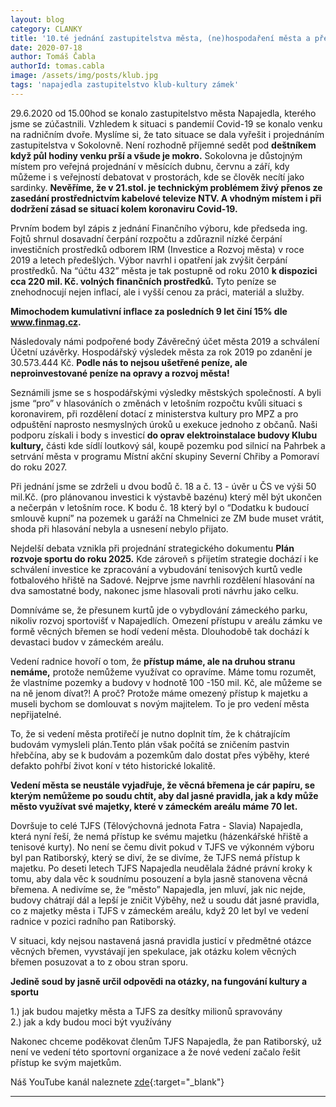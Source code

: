 ```yaml
---
layout: blog
category: CLANKY
title: '10.té jednání zastupitelstva města, (ne)hospodaření města a přesun tenisových kurtů'
date: 2020-07-18
author: Tomáš Čabla
authorId: tomas.cabla
image: /assets/img/posts/klub.jpg  
tags: 'napajedla zastupitelstvo klub-kultury zámek'
---
```

29.6.2020 od 15.00hod se konalo zastupitelstvo města Napajedla, kterého jsme se zúčastnili. Vzhledem k situaci s pandemií Covid-19 se konalo venku na radničním dvoře. Myslíme si, že tato situace se dala vyřešit i projednáním zastupitelstva v Sokolovně. Není rozhodně příjemné sedět pod **deštníkem když půl hodiny venku prší a všude je mokro.** Sokolovna je důstojným místem pro veřejná projednání v měsících dubnu, červnu a září, kdy můžeme i s veřejností debatovat v prostorách, kde se člověk necítí jako sardinky. **Nevěříme, že v 21.stol. je technickým problémem živý přenos ze zasedání prostřednictvím kabelové televize NTV. A vhodným místem i při dodržení zásad se situací kolem koronaviru Covid-19.**

Prvním bodem byl zápis z jednání Finančního výboru, kde předseda ing. Fojtů shrnul dosavadní čerpání rozpočtu a zdůraznil nízké čerpání investičních prostředků odborem IRM (Investice a Rozvoj města) v roce 2019 a letech předešlých. Výbor navrhl i opatření jak zvýšit čerpání prostředků.  Na “účtu 432” města je tak postupně od roku 2010 **k dispozici cca 220 mil. Kč. volných finančních prostředků.** Tyto peníze se znehodnocují nejen inflací, ale i vyšší cenou za práci, materiál a služby.


**Mimochodem kumulativní inflace za posledních 9 let činí 15% dle www.finmag.cz.**

Následovaly námi podpořené body Závěrečný účet města 2019 a schválení Účetní uzávěrky. 
Hospodářský výsledek města za rok 2019 po zdanění je 30.573.444 Kč. **Podle nás to nejsou ušetřené peníze, ale neproinvestované peníze na opravy a rozvoj města!**

Seznámili jsme se s hospodářskými výsledky městských společností. A byli jsme “pro” v hlasováních o změnách v letošním rozpočtu kvůli situaci s koronavirem,  při rozdělení dotací z ministerstva kultury pro MPZ a pro odpuštění naprosto nesmyslných úroků u exekuce jednoho z občanů. Naši podporu získali i body s investicí **do oprav elektroinstalace budovy Klubu kultury,** části kde sídlí loutkový sál, koupě pozemku pod silnicí na Pahrbek a setrvání města v programu Místní akční skupiny Severní Chřiby a Pomoraví do roku 2027.


Při jednání jsme se zdrželi u dvou bodů č. 18 a č. 13 - úvěr u ČS ve výši 50 mil.Kč. (pro plánovanou investici k výstavbě bazénu) který měl být ukončen a nečerpán v letošním roce. K bodu č. 18 který byl o “Dodatku k budoucí smlouvě kupní” na pozemek u garáží na Chmelnici ze ZM bude muset vrátit, shoda při hlasování nebyla a usnesení nebylo přijato.

Nejdelší debata vznikla při projednání strategického dokumentu **Plán rozvoje sportu do roku 2025.** Kde zároveň s přijetím strategie dochází i ke schválení investice ke zpracování a vybudování tenisových kurtů vedle fotbalového hřiště na Sadové. Nejprve jsme navrhli rozdělení hlasování na dva samostatné body, nakonec jsme hlasovali proti návrhu jako celku. 

Domníváme se, že přesunem kurtů jde o vybydlování zámeckého parku, nikoliv rozvoj sportovišť v Napajedlích. Omezení přístupu v areálu zámku ve formě věcných břemen se hodí vedení města. Dlouhodobě tak dochází k devastaci budov v zámeckém areálu.

Vedení radnice hovoří  o tom, že **přístup máme, ale na druhou stranu nemáme,** protože nemůžeme využívat co opravíme. Máme tomu rozumět, že vlastníme pozemky a budovy v hodnotě 100 -150 mil. Kč, ale můžeme se na ně jenom dívat?! A proč? Protože máme omezený přístup k majetku a museli bychom se domlouvat s novým majitelem. To je pro vedení města nepřijatelné.

To, že si vedení města protiřečí je nutno doplnit tím, že k chátrajícím budovám vymysleli plán.Tento plán však počítá se zničením pastvin hřebčína, aby se k budovám a pozemkům dalo dostat přes výběhy, které defakto pohřbí život koní v této historické lokalitě.  

**Vedení města  se neustále vyjadřuje, že věcná břemena je cár papíru, se kterým nemůžeme po soudu chtít, aby dal jasné pravidla, jak a kdy může město využívat své majetky, které v zámeckém areálu máme 70 let.** 

Dovršuje to celé TJFS (Tělovýchovná jednota Fatra - Slavia) Napajedla, která nyní řeší, že nemá přístup ke svému majetku (házenkářské hřiště a tenisové kurty). No není se čemu divit pokud v TJFS ve výkonném výboru byl pan Ratiborský, který se diví, že se divíme, že TJFS nemá přístup k majetku. Po deseti letech TJFS Napajedla neudělala žádné právní kroky k tomu, aby dala věc k soudnímu posouzení a byla jasně stanovena věcná břemena. A nedivíme se, že “město” Napajedla, jen mluví, jak nic nejde, budovy chátrají dál a lepší je zničit Výběhy, než u soudu dát jasné pravidla, co z majetky města i TJFS v zámeckém areálu, když 20 let byl ve vedení radnice v pozici radního pan Ratiborský. 

V situaci, kdy nejsou nastavená jasná pravidla justicí v předmětné otázce věcných břemen, vyvstávají jen spekulace, jak otázku kolem věcných břemen posuzovat a to z obou stran sporu. 

**Jedině soud by jasně určil odpovědi na otázky, na fungování kultury a sportu** 

1.) jak budou majetky města a TJFS  za desítky milionů spravovány  
2.) jak a kdy budou  moci být využívány 

Nakonec chceme poděkovat členům TJFS Napajedla, že pan Ratiborský, už není ve vedení této sportovní organizace a že nové vedení začalo řešit přístup ke svým majetkům.


Náš YouTube kanál naleznete [zde](https://www.youtube.com/channel/UCgoN2Mo3r-xe0iO6N5HRWHA){:target="_blank"}



---

